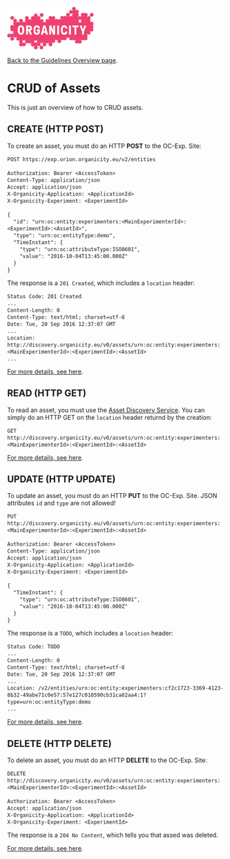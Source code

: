 ![Organicity logo](../images/organicity_logo_pink_100.png)

[Back to the Guidelines Overview page](https://organicityeu.github.io/).

# CRUD of Assets

This is just an overview of how to CRUD assets.

## CREATE (HTTP POST)

To create an asset, you must do an HTTP **POST** to the OC-Exp. Site:

```
POST https://exp.orion.organicity.eu/v2/entities

Authorization: Bearer <AccessToken>
Content-Type: application/json
Accept: application/json
X-Organicity-Application: <ApplicationId>
X-Organicity-Experiment: <ExperimentId>

{
  "id": "urn:oc:entity:experimenters:<MainExperimenterId>:<ExperimentId>:<AssetId>",
  "type": "urn:oc:entityType:demo",
  "TimeInstant": {
    "type": "urn:oc:attributeType:ISO8601",
    "value": "2016-10-04T13:45:00.000Z"
  }
}
```

The response is a `201 Created`, which includes a `location` header:

```
Status Code: 201 Created
...
Content-Length: 0
Content-Type: text/html; charset=utf-8
Date: Tue, 20 Sep 2016 12:37:07 GMT
...
Location: http://discovery.organicity.eu/v0/assets/urn:oc:entity:experimenters:<MainExperimenterId>:<ExperimentId>:<AssetId>
...
```

[For more details, see here](HowToPushAnAsset.md).

## READ (HTTP GET)

To read an asset, you must use the [Asset Discovery Service](https://organicityeu.github.io/api/AssetDiscovery.html).
You can simply do an HTTP GET on the `location` header returnd by the creation:

```
GET http://discovery.organicity.eu/v0/assets/urn:oc:entity:experimenters:<MainExperimenterId>:<ExperimentId>:<AssetId>
```

[For more details, see here](HowToPushAnAsset.md).

## UPDATE (HTTP UPDATE)

To update an asset, you must do an HTTP **PUT** to the OC-Exp. Site. JSON attributes `id` and `type` are not allowed!

```
PUT http://discovery.organicity.eu/v0/assets/urn:oc:entity:experimenters:<MainExperimenterId>:<ExperimentId>:<AssetId>

Authorization: Bearer <AccessToken>
Content-Type: application/json
Accept: application/json
X-Organicity-Application: <ApplicationId>
X-Organicity-Experiment: <ExperimentId>

{
  "TimeInstant": {
    "type": "urn:oc:attributeType:ISO8601",
    "value": "2016-10-04T13:45:00.000Z"
  }
}
```

The response is a `TODO`, which includes a `location` header:

```
Status Code: TODO
...
Content-Length: 0
Content-Type: text/html; charset=utf-8
Date: Tue, 20 Sep 2016 12:37:07 GMT
...
Location: /v2/entities/urn:oc:entity:experimenters:cf2c1723-3369-4123-8b32-49abe71c0e57:57e127c010590cb31ca82aa4:1?type=urn:oc:entityType:demo
...
```

[For more details, see here](HowToUpdateDeteleAnAsset.md).

## DELETE (HTTP DELETE)

To delete an asset, you must do an HTTP **DELETE** to the OC-Exp. Site:

```
DELETE http://discovery.organicity.eu/v0/assets/urn:oc:entity:experimenters:<MainExperimenterId>:<ExperimentId>:<AssetId>

Authorization: Bearer <AccessToken>
Accept: application/json
X-Organicity-Application: <ApplicationId>
X-Organicity-Experiment: <ExperimentId>
```

The response is a `204 No Content`, which tells you that assed was deleted.

[For more details, see here](HowToUpdateDeteleAnAsset.md).

